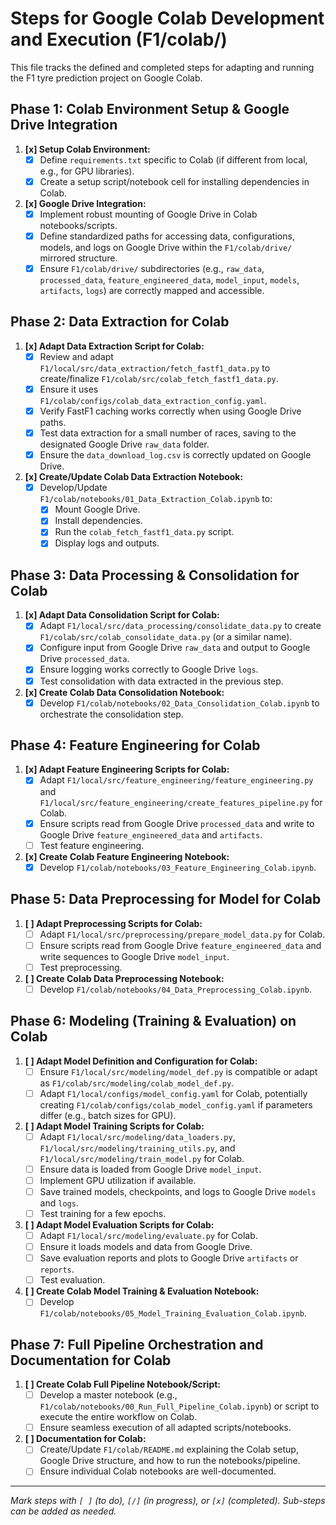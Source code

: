 # Steps for Google Colab Development and Execution (F1/colab/)

This file tracks the defined and completed steps for adapting and running the F1 tyre prediction project on Google Colab.

## Phase 1: Colab Environment Setup & Google Drive Integration

1.  **[x] Setup Colab Environment:**
    *   [x] Define `requirements.txt` specific to Colab (if different from local, e.g., for GPU libraries).
    *   [x] Create a setup script/notebook cell for installing dependencies in Colab.
2.  **[x] Google Drive Integration:**
    *   [x] Implement robust mounting of Google Drive in Colab notebooks/scripts.
    *   [x] Define standardized paths for accessing data, configurations, models, and logs on Google Drive within the `F1/colab/drive/` mirrored structure.
    *   [x] Ensure `F1/colab/drive/` subdirectories (e.g., `raw_data`, `processed_data`, `feature_engineered_data`, `model_input`, `models`, `artifacts`, `logs`) are correctly mapped and accessible.

## Phase 2: Data Extraction for Colab

1.  **[x] Adapt Data Extraction Script for Colab:**
    *   [x] Review and adapt `F1/local/src/data_extraction/fetch_fastf1_data.py` to create/finalize `F1/colab/src/colab_fetch_fastf1_data.py`.
    *   [x] Ensure it uses `F1/colab/configs/colab_data_extraction_config.yaml`.
    *   [x] Verify FastF1 caching works correctly when using Google Drive paths.
    *   [x] Test data extraction for a small number of races, saving to the designated Google Drive `raw_data` folder.
    *   [x] Ensure the `data_download_log.csv` is correctly updated on Google Drive.
2.  **[x] Create/Update Colab Data Extraction Notebook:**
    *   [x] Develop/Update `F1/colab/notebooks/01_Data_Extraction_Colab.ipynb` to:
        *   [x] Mount Google Drive.
        *   [x] Install dependencies.
        *   [x] Run the `colab_fetch_fastf1_data.py` script.
        *   [x] Display logs and outputs.

## Phase 3: Data Processing & Consolidation for Colab

1.  **[x] Adapt Data Consolidation Script for Colab:**
    *   [x] Adapt `F1/local/src/data_processing/consolidate_data.py` to create `F1/colab/src/colab_consolidate_data.py` (or a similar name).
    *   [x] Configure input from Google Drive `raw_data` and output to Google Drive `processed_data`.
    *   [x] Ensure logging works correctly to Google Drive `logs`.
    *   [x] Test consolidation with data extracted in the previous step.
2.  **[x] Create Colab Data Consolidation Notebook:**
    *   [x] Develop `F1/colab/notebooks/02_Data_Consolidation_Colab.ipynb` to orchestrate the consolidation step.

## Phase 4: Feature Engineering for Colab

1.  **[x] Adapt Feature Engineering Scripts for Colab:**
    *   [x] Adapt `F1/local/src/feature_engineering/feature_engineering.py` and `F1/local/src/feature_engineering/create_features_pipeline.py` for Colab.
    *   [x] Ensure scripts read from Google Drive `processed_data` and write to Google Drive `feature_engineered_data` and `artifacts`.
    *   [ ] Test feature engineering.
2.  **[x] Create Colab Feature Engineering Notebook:**
    *   [x] Develop `F1/colab/notebooks/03_Feature_Engineering_Colab.ipynb`.

## Phase 5: Data Preprocessing for Model for Colab

1.  **[ ] Adapt Preprocessing Scripts for Colab:**
    *   [ ] Adapt `F1/local/src/preprocessing/prepare_model_data.py` for Colab.
    *   [ ] Ensure scripts read from Google Drive `feature_engineered_data` and write sequences to Google Drive `model_input`.
    *   [ ] Test preprocessing.
2.  **[ ] Create Colab Data Preprocessing Notebook:**
    *   [ ] Develop `F1/colab/notebooks/04_Data_Preprocessing_Colab.ipynb`.

## Phase 6: Modeling (Training & Evaluation) on Colab

1.  **[ ] Adapt Model Definition and Configuration for Colab:**
    *   [ ] Ensure `F1/local/src/modeling/model_def.py` is compatible or adapt as `F1/colab/src/modeling/colab_model_def.py`.
    *   [ ] Adapt `F1/local/configs/model_config.yaml` for Colab, potentially creating `F1/colab/configs/colab_model_config.yaml` if parameters differ (e.g., batch sizes for GPU).
2.  **[ ] Adapt Model Training Scripts for Colab:**
    *   [ ] Adapt `F1/local/src/modeling/data_loaders.py`, `F1/local/src/modeling/training_utils.py`, and `F1/local/src/modeling/train_model.py` for Colab.
    *   [ ] Ensure data is loaded from Google Drive `model_input`.
    *   [ ] Implement GPU utilization if available.
    *   [ ] Save trained models, checkpoints, and logs to Google Drive `models` and `logs`.
    *   [ ] Test training for a few epochs.
3.  **[ ] Adapt Model Evaluation Scripts for Colab:**
    *   [ ] Adapt `F1/local/src/modeling/evaluate.py` for Colab.
    *   [ ] Ensure it loads models and data from Google Drive.
    *   [ ] Save evaluation reports and plots to Google Drive `artifacts` or `reports`.
    *   [ ] Test evaluation.
4.  **[ ] Create Colab Model Training & Evaluation Notebook:**
    *   [ ] Develop `F1/colab/notebooks/05_Model_Training_Evaluation_Colab.ipynb`.

## Phase 7: Full Pipeline Orchestration and Documentation for Colab

1.  **[ ] Create Colab Full Pipeline Notebook/Script:**
    *   [ ] Develop a master notebook (e.g., `F1/colab/notebooks/00_Run_Full_Pipeline_Colab.ipynb`) or script to execute the entire workflow on Colab.
    *   [ ] Ensure seamless execution of all adapted scripts/notebooks.
2.  **[ ] Documentation for Colab:**
    *   [ ] Create/Update `F1/colab/README.md` explaining the Colab setup, Google Drive structure, and how to run the notebooks/pipeline.
    *   [ ] Ensure individual Colab notebooks are well-documented.

---
*Mark steps with `[ ]` (to do), `[/]` (in progress), or `[x]` (completed).*
*Sub-steps can be added as needed.*

